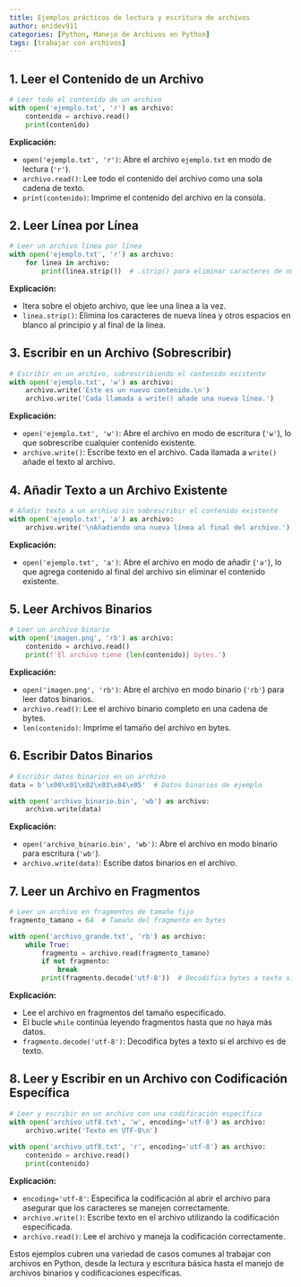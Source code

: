 ```yaml
---
title: Ejemplos prácticos de lectura y escritura de archivos
author: enidev911
categories: [Python, Manejo de Archivos en Python]
tags: [trabajar con archivos]
---
```


## 1. Leer el Contenido de un Archivo

```python
# Leer todo el contenido de un archivo
with open('ejemplo.txt', 'r') as archivo:
    contenido = archivo.read()
    print(contenido)
```

**Explicación:**
- `open('ejemplo.txt', 'r')`: Abre el archivo `ejemplo.txt` en modo de lectura (`'r'`).
- `archivo.read()`: Lee todo el contenido del archivo como una sola cadena de texto.
- `print(contenido)`: Imprime el contenido del archivo en la consola.

## 2. Leer Línea por Línea

```python
# Leer un archivo línea por línea
with open('ejemplo.txt', 'r') as archivo:
    for linea in archivo:
        print(linea.strip())  # .strip() para eliminar caracteres de nueva línea
```

**Explicación:**
- Itera sobre el objeto archivo, que lee una línea a la vez.
- `linea.strip()`: Elimina los caracteres de nueva línea y otros espacios en blanco al principio y al final de la línea.

## 3. Escribir en un Archivo (Sobrescribir)

```python
# Escribir en un archivo, sobrescribiendo el contenido existente
with open('ejemplo.txt', 'w') as archivo:
    archivo.write('Este es un nuevo contenido.\n')
    archivo.write('Cada llamada a write() añade una nueva línea.')
```

**Explicación:**
- `open('ejemplo.txt', 'w')`: Abre el archivo en modo de escritura (`'w'`), lo que sobrescribe cualquier contenido existente.
- `archivo.write()`: Escribe texto en el archivo. Cada llamada a `write()` añade el texto al archivo.

## 4. Añadir Texto a un Archivo Existente

```python
# Añadir texto a un archivo sin sobrescribir el contenido existente
with open('ejemplo.txt', 'a') as archivo:
    archivo.write('\nAñadiendo una nueva línea al final del archivo.')
```

**Explicación:**
- `open('ejemplo.txt', 'a')`: Abre el archivo en modo de añadir (`'a'`), lo que agrega contenido al final del archivo sin eliminar el contenido existente.

## 5. Leer Archivos Binarios

```python
# Leer un archivo binario
with open('imagen.png', 'rb') as archivo:
    contenido = archivo.read()
    print(f'El archivo tiene {len(contenido)} bytes.')
```

**Explicación:**
- `open('imagen.png', 'rb')`: Abre el archivo en modo binario (`'rb'`) para leer datos binarios.
- `archivo.read()`: Lee el archivo binario completo en una cadena de bytes.
- `len(contenido)`: Imprime el tamaño del archivo en bytes.

## 6. Escribir Datos Binarios

```python
# Escribir datos binarios en un archivo
data = b'\x00\x01\x02\x03\x04\x05'  # Datos binarios de ejemplo

with open('archivo_binario.bin', 'wb') as archivo:
    archivo.write(data)
```

**Explicación:**
- `open('archivo_binario.bin', 'wb')`: Abre el archivo en modo binario para escritura (`'wb'`).
- `archivo.write(data)`: Escribe datos binarios en el archivo.

## 7. Leer un Archivo en Fragmentos

```python
# Leer un archivo en fragmentos de tamaño fijo
fragmento_tamano = 64  # Tamaño del fragmento en bytes

with open('archivo_grande.txt', 'rb') as archivo:
    while True:
        fragmento = archivo.read(fragmento_tamano)
        if not fragmento:
            break
        print(fragmento.decode('utf-8'))  # Decodifica bytes a texto si es necesario
```

**Explicación:**
- Lee el archivo en fragmentos del tamaño especificado.
- El bucle `while` continúa leyendo fragmentos hasta que no haya más datos.
- `fragmento.decode('utf-8')`: Decodifica bytes a texto si el archivo es de texto.

## 8. Leer y Escribir en un Archivo con Codificación Específica

```python
# Leer y escribir en un archivo con una codificación específica
with open('archivo_utf8.txt', 'w', encoding='utf-8') as archivo:
    archivo.write('Texto en UTF-8\n')
    
with open('archivo_utf8.txt', 'r', encoding='utf-8') as archivo:
    contenido = archivo.read()
    print(contenido)
```

**Explicación:**
- `encoding='utf-8'`: Especifica la codificación al abrir el archivo para asegurar que los caracteres se manejen correctamente.
- `archivo.write()`: Escribe texto en el archivo utilizando la codificación especificada.
- `archivo.read()`: Lee el archivo y maneja la codificación correctamente.

Estos ejemplos cubren una variedad de casos comunes al trabajar con archivos en Python, desde la lectura y escritura básica hasta el manejo de archivos binarios y codificaciones específicas.
